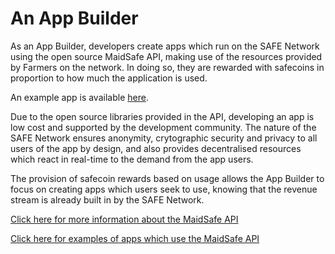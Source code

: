 # An App Builder

As an App Builder, developers create apps which run on the SAFE Network using the open source MaidSafe API, making use of the resources provided by Farmers on the network.  In doing so, they are rewarded with safecoins in proportion to how much the application is used.

An example app is available [here](http://blog.maidsafe.net/2014/04/21/safe-network-sample-app-features/).

Due to the open source libraries provided in the API, developing an app is low cost and supported by the development community. The nature of the SAFE Network ensures anonymity, crytographic security and privacy to all users of the app by design, and also provides decentralised resources which react in real-time to the demand from the app users.

The provision of safecoin rewards based on usage allows the App Builder to focus on creating apps which users seek to use, knowing that the revenue stream is already built in by the SAFE Network.


[Click here for more information about the MaidSafe API](https://github.com/maidsafe/MaidSafe-API/wiki)

[Click here for examples of apps which use the MaidSafe API](http://maidsafe.net/maidsafe-examples/)





